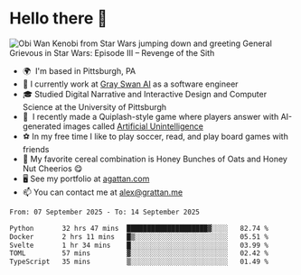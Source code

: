 <!--
**GameDog9988/GameDog9988** is a ✨ _special_ ✨ repository because its `README.md` (this file) appears on your GitHub profile.

Here are some ideas to get you started:

- 🔭 I’m currently working on ...
- 🌱 I’m currently learning ...
- 👯 I’m looking to collaborate on ...
- 🤔 I’m looking for help with ...
- 💬 Ask me about ...
- 📫 How to reach me: ...
- 😄 Pronouns: ...
- ⚡ Fun fact: ...
-->



Hello there 👋
==================================

![Obi Wan Kenobi from Star Wars jumping down and greeting General Grievous in Star Wars: Episode III – Revenge of the Sith](https://github.com/agrattan0820/agrattan0820/assets/51346343/689e56eb-29be-46a5-a079-28ea727b5f7e)


- 🌍  I'm based in Pittsburgh, PA
- 🦢  I currently work at [Gray Swan AI](https://www.grayswan.ai) as a software engineer
- 🎓  Studied Digital Narrative and Interactive Design and Computer Science at the University of Pittsburgh
- 👾  I recently made a Quiplash-style game where players answer with AI-generated images called [Artificial Unintelligence](https://github.com/agrattan0820/artificial-unintelligence)
- ⚽  In my free time I like to play soccer, read, and play board games with friends
- 🥣  My favorite cereal combination is Honey Bunches of Oats and Honey Nut Cheerios 😋
- 🖥️  See my portfolio at [agattan.com](http://agrattan.com/)
- 📫  You can contact me at [alex@grattan.me](mailto:alex@grattan.me)

<!--START_SECTION:waka-->

```txt
From: 07 September 2025 - To: 14 September 2025

Python       32 hrs 47 mins  ████████████████████▓░░░░   82.74 %
Docker       2 hrs 11 mins   █▒░░░░░░░░░░░░░░░░░░░░░░░   05.51 %
Svelte       1 hr 34 mins    █░░░░░░░░░░░░░░░░░░░░░░░░   03.99 %
TOML         57 mins         ▓░░░░░░░░░░░░░░░░░░░░░░░░   02.42 %
TypeScript   35 mins         ▒░░░░░░░░░░░░░░░░░░░░░░░░   01.49 %
```

<!--END_SECTION:waka-->
